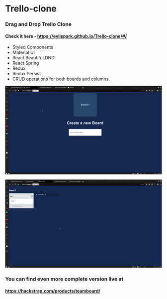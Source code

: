 
# Trello-clone
### Drag and Drop Trello Clone

#### Check it here - https://evilspark.github.io/Trello-clone/#/

 - Styled Components
 - Material UI
 - React Beautiful DND
 - React Spring
 - Redux
 - Redux Persist
 - CRUD operations for both boards and columns.

![enter image description here](https://github.com/EvilSpark/Trello-clone/blob/master/src/images/trello1.png?raw=true?raw=true)


![enter image description here](https://github.com/evilspark/trello-clone/blob/master/src/images/trello2.png?raw=true)



### You can find even more complete version live at 
 #### https://hackstrap.com/products/teamboard/
